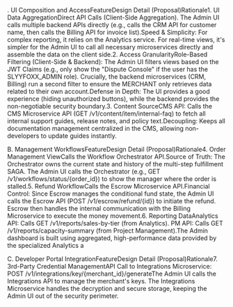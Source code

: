 . UI Composition and AccessFeatureDesign Detail (Proposal)Rationale1. UI Data AggregationDirect API Calls (Client-Side Aggregation). The Admin UI calls multiple backend APIs directly (e.g., calls the CRM API for customer name, then calls the Billing API for invoice list).Speed & Simplicity: For complex reporting, it relies on the Analytics service. For real-time views, it's simpler for the Admin UI to call all necessary microservices directly and assemble the data on the client side.2. Access GranularityRole-Based Filtering (Client-Side & Backend): The Admin UI filters views based on the JWT Claims (e.g., only show the "Dispute Console" if the user has the SLYYFOXX_ADMIN role). Crucially, the backend microservices (CRM, Billing) run a second filter to ensure the MERCHANT only retrieves data related to their own account.Defense in Depth: The UI provides a good experience (hiding unauthorized buttons), while the backend provides the non-negotiable security boundary.3. Content SourceCMS API: Calls the CMS Microservice API (GET /v1/content/item/internal-faq) to fetch all internal support guides, release notes, and policy text.Decoupling: Keeps all documentation management centralized in the CMS, allowing non-developers to update guides instantly.

B. Management WorkflowsFeatureDesign Detail (Proposal)Rationale4. Order Management ViewCalls the Workflow Orchestrator API.Source of Truth: The Orchestrator owns the current state and history of the multi-step fulfillment SAGA. The Admin UI calls the Orchestrator (e.g., GET /v1/workflows/status/{order_id}) to show the manager where the order is stalled.5. Refund WorkflowCalls the Escrow Microservice API.Financial Control: Since Escrow manages the conditional fund state, the Admin UI calls the Escrow API (POST /v1/escrow/refund/{id}) to initiate the refund. Escrow then handles the internal communication with the Billing Microservice to execute the money movement.6. Reporting DataAnalytics API: Calls GET /v1/reports/sales-by-tier (from Analytics). PM API: Calls GET /v1/reports/capacity-summary (from Project Management).The Admin dashboard is built using aggregated, high-performance data provided by the specialized Analytics a

C. Developer Portal IntegrationFeatureDesign Detail (Proposal)Rationale7. 3rd-Party Credential ManagementAPI Call to Integrations Microservice: POST /v1/integrations/key/{merchant_id}/generateThe Admin UI calls the Integrations API to manage the merchant's keys. The Integrations Microservice handles the decryption and secure storage, keeping the Admin UI out of the security perimeter.
